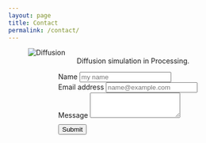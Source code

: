 ```yaml
---
layout: page
title: Contact
permalink: /contact/
---
```

<link rel="stylesheet" href="/css/custom.css">
<link rel="stylesheet" href="https://cdn.jsdelivr.net/npm/bootstrap@3.4.1/dist/css/bootstrap.min.css" integrity="sha256-bZLfwXAP04zRMK2BjiO8iu9pf4FbLqX6zitd+tIvLhE=" crossorigin="anonymous">
<!-- <script type="text/javascript" src="/js/contact-us.js"></script> -->


<figure>
  <img class="stretch" src="{{site.url}}/assets/images/diffusion-wide.png"  alt="Diffusion"/>
  <figcaption style="text-align:center">Diffusion simulation in Processing.</figcaption>
</figure>


 <!-- <iframe src="https://docs.google.com/forms/d/e/1FAIpQLSd0PpgbZSB7JiKie9t6kY13LICkZ-rTjfGrnZfJzOcZiV_s4w/viewform?embedded=true" width="640" height="677" frameborder="0" marginheight="0" marginwidth="0">Loading…</iframe> -->
<div style="width:60%; margin:auto;">
   <form  target="_self" enctype="multipart/form-data" action="https://api.web3forms.com/submit" accept-charset="UTF-8" method="post">
      <input type="hidden" name="access_key" value="07400497-0bba-4e59-a636-342a79b01c3b" />
      <input type="hidden" name="redirect" value="https://danielle-h.github.io/contact-after">
      <input type="hidden" name="subject" value="new submission in contact" />
      <div class="mb-3">
         <label for="nameInput" class="form-label">Name</label>
         <input type="text" name="name" class="form-control" id="nameInput" placeholder="my name">
      </div>
      <div class="mb-3">
         <label for="emailInput" class="form-label">Email address</label>
         <input type="email" name="email" class="form-control" id="emailInput" placeholder="name@example.com">
      </div>
      <div class="mb-3">
         <label for="messageInput" class="form-label">Message</label>
         <textarea class="form-control" name="message" id="messageInput" rows="3"></textarea>
      </div>
      <div class="mb-3" style="margin-top:10px">
         <button type="submit" class="btn btn-danielle">Submit</button>
      </div>
      <div id="result"></div>
   </form>
</div>